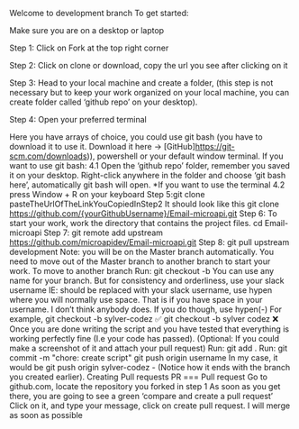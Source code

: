 Welcome to development branch
To get started:

Make sure you are on a desktop or laptop

Step 1: Click on Fork at the top right corner

Step 2: Click on clone or download, copy the url you see after clicking on it

Step 3: Head to your local machine and create a folder, (this step is not necessary but to keep your work organized on your local machine, you can create folder called ‘github repo’ on your desktop).

Step 4: Open your preferred terminal

Here you have arrays of choice, you could use git bash (you have to download it to use it. Download it here -> [GitHub]https://git-scm.com/downloads)), powershell or your default window terminal.
If you want to use git bash:
4.1 Open the ‘github repo’ folder, remember you saved it on your desktop.
Right-click anywhere in the folder and choose ‘git bash here’, automatically git bash will open.
*If you want to use the terminal
4.2 press Window + R on your keyboard
Step 5:git clone pasteTheUrlOfTheLinkYouCopiedInStep2
It should look like this
git clone https://github.com/{yourGithubUsername}/Email-microapi.git
Step 6: To start your work, work the directory that contains the project files.
cd Email-microapi
Step 7: git remote add upstream https://github.com/microapidev/Email-microapi.git
Step 8: git pull upstream development
Note: you will be on the Master branch automatically.
You need to move out of the Master branch to another branch to start your work.
To move to another branch
Run: git checkout -b <nameOfBranch>
You can use any name for your branch.
But for consistency and orderliness, use your slack username
IE: <nameOfBranch> should be replaced with your slack username, use hypen where you will normally use space. That is if you have space in your username. I don’t think anybody does. If you do though, use hypen(-)
For example,
git checkout -b sylver-codez :white_check_mark:
git checkout -b sylver codez :x:
Once you are done writing the script and you have tested that everything is working perfectly fine (I.e your code has passed). (Optional: If you could make a screenshot of it and attach your pull request)
Run: git add .
Run: git commit -m "chore: create script"
git push origin username
In my case, it would be
git push origin sylver-codez - (Notice how it ends with the branch you created earlier).
Creating Pull requests
PR === Pull request
Go to github.com, locate the repository you forked in step 1
As soon as you get there, you are going to see a green ‘compare and create a pull request’
Click on it, and type your message, click on create pull request. I will merge as soon as possible
